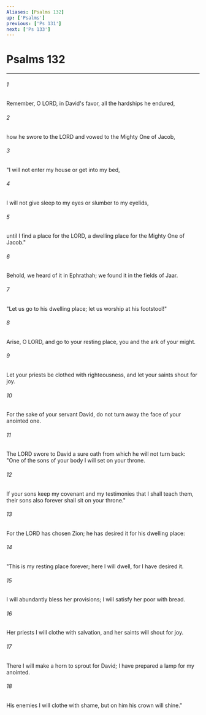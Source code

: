 ```yaml
---
Aliases: [Psalms 132]
up: ['Psalms']
previous: ['Ps 131']
next: ['Ps 133']
---
```

# Psalms 132
***



###### 1 
Remember, O LORD, in David's favor, all the hardships he endured, 

###### 2 
how he swore to the LORD and vowed to the Mighty One of Jacob, 

###### 3 
"I will not enter my house or get into my bed, 

###### 4 
I will not give sleep to my eyes or slumber to my eyelids, 

###### 5 
until I find a place for the LORD, a dwelling place for the Mighty One of Jacob." 

###### 6 
Behold, we heard of it in Ephrathah; we found it in the fields of Jaar. 

###### 7 
"Let us go to his dwelling place; let us worship at his footstool!" 

###### 8 
Arise, O LORD, and go to your resting place, you and the ark of your might. 

###### 9 
Let your priests be clothed with righteousness, and let your saints shout for joy. 

###### 10 
For the sake of your servant David, do not turn away the face of your anointed one. 

###### 11 
The LORD swore to David a sure oath from which he will not turn back: "One of the sons of your body I will set on your throne. 

###### 12 
If your sons keep my covenant and my testimonies that I shall teach them, their sons also forever shall sit on your throne." 

###### 13 
For the LORD has chosen Zion; he has desired it for his dwelling place: 

###### 14 
"This is my resting place forever; here I will dwell, for I have desired it. 

###### 15 
I will abundantly bless her provisions; I will satisfy her poor with bread. 

###### 16 
Her priests I will clothe with salvation, and her saints will shout for joy. 

###### 17 
There I will make a horn to sprout for David; I have prepared a lamp for my anointed. 

###### 18 
His enemies I will clothe with shame, but on him his crown will shine."
